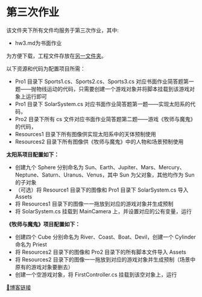 # 第三次作业

该文件夹下所有文件均服务于第三次作业，其中:
- hw3.md为书面作业

为方便下载，工程文件存放在[另一文件夹](https://github.com/sherryjw/3D-Computer-Game-Programming/tree/master/Homework3-Project)。

以下资源和代码为配置项目所需：
- Pro1 目录下 Sports1.cs、Sports2.cs、Sports3.cs 对应书面作业简答题第一题——抛物线运动的代码，只需要创建一个游戏对象并将脚本挂载到该游戏对象上运行即可
- Pro1 目录下 SolarSystem.cs 对应书面作业简答题第一题——实现太阳系的代码，
- Pro2 目录下所有 cs 文件对应书面作业简答题第二题——游戏《牧师与魔鬼》的代码，
- Resources1 目录下所有图像供实现太阳系中的天体预制使用
- Resources2 目录下所有图像供《牧师与魔鬼》中的人物和场景预制使用

**太阳系项目配置如下：**
- 创建九个 Sphere 分别命名为 Sun、Earth、Jupiter、Mars、Mercury、Neptune、Saturn、Uranus、Venus，其中 Sun 为父对象，其他均作为 Sun 的子对象
- （可选）将 Resource1 目录下的图像和 Pro1 目录下 SolarSystem.cs 导入 Assets
- 将 Resources1 目录下的图像一一拖放到对应的游戏对象并生成预制
- 将 SolarSystem.cs 挂载到 MainCamera 上，并设置对应的公有变量，运行

**《牧师与魔鬼》项目配置如下：**
- 创建四个 Cube 分别命名为 River、Coast、Boat、Devil，创建一个 Cylinder 命名为 Priest
- 将 Resources2 目录下的图像和 Pro2 目录下的所有脚本文件导入 Assets
- 将 Resources2 目录下的图像一一拖放到对应的游戏对象并生成预制（场景中原有的游戏对象要删去）
- 创建一个空游戏对象，将 FirstController.cs 挂载到该空对象上，运行

[🔗博客链接](https://www.yuque.com/pijiuwujializijun/acorbw/xh0mcw)
